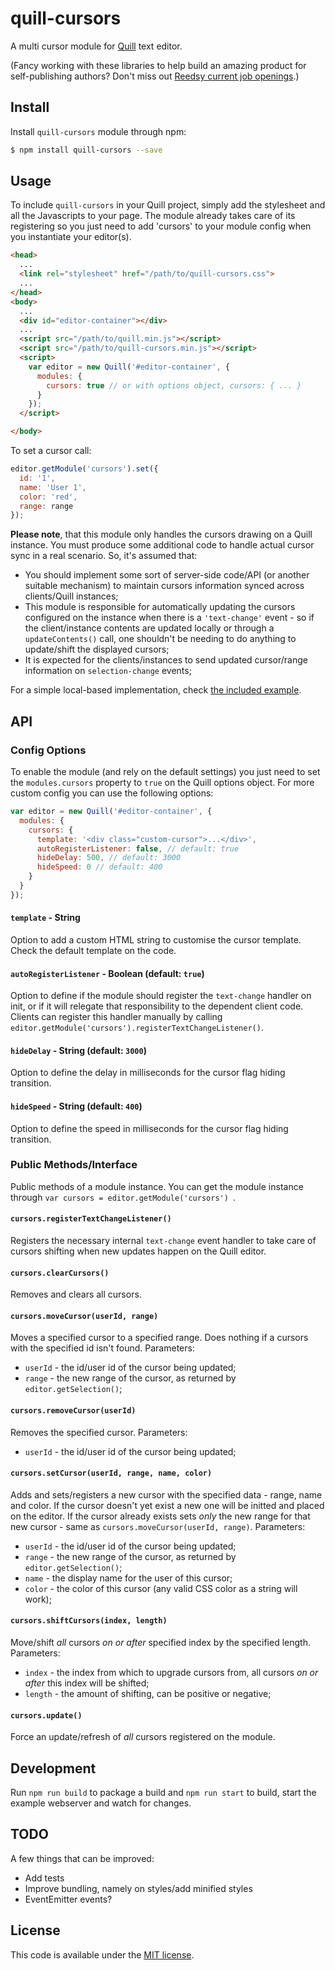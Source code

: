 # quill-cursors
A multi cursor module for [Quill](https://github.com/quilljs/quill) text editor.

(Fancy working with these libraries to help build an amazing product for self-publishing authors? Don't miss out [Reedsy current job openings](https://angel.co/reedsy/jobs).)

## Install

Install `quill-cursors` module through npm:

```bash
$ npm install quill-cursors --save
```

## Usage

To include `quill-cursors` in your Quill project, simply add the stylesheet and all the Javascripts to your page. The module already takes care of its registering so you just need to add 'cursors' to your module config when you instantiate your editor(s).

```html
<head>
  ...
  <link rel="stylesheet" href="/path/to/quill-cursors.css">
  ...
</head>
<body>
  ...
  <div id="editor-container"></div>
  ...
  <script src="/path/to/quill.min.js"></script>
  <script src="/path/to/quill-cursors.min.js"></script>
  <script>
    var editor = new Quill('#editor-container', {
      modules: {
        cursors: true // or with options object, cursors: { ... }
      }
    });
  </script>

</body>
```

To set a cursor call:

```javascript
editor.getModule('cursors').set({
  id: '1',
  name: 'User 1',
  color: 'red',
  range: range
});
```

**Please note**, that this module only handles the cursors drawing on a Quill instance. You must produce some additional code to handle actual cursor sync in a real scenario. So, it's assumed that:

* You should implement some sort of server-side code/API (or another suitable mechanism) to maintain cursors information synced across clients/Quill instances;
* This module is responsible for automatically updating the cursors configured on the instance when there is a `'text-change'` event - so if the client/instance contents are updated locally or through a `updateContents()` call, one shouldn't be needing to do anything to update/shift the displayed cursors;
* It is expected for the clients/instances to send updated cursor/range information on `selection-change` events;​

For a simple local-based implementation, check [the included example](example).

## API

### Config Options

To enable the module (and rely on the default settings) you just need to set the `modules.cursors` property to `true` on the Quill options object. For more custom config you can use the following options:

```javascript
var editor = new Quill('#editor-container', {
  modules: {
    cursors: {
      template: '<div class="custom-cursor">...</div>',
      autoRegisterListener: false, // default: true
      hideDelay: 500, // default: 3000
      hideSpeed: 0 // default: 400
    }
  }
});
```

#### `template` - String

Option to add a custom HTML string to customise the cursor template. Check the default template on the code.

#### `autoRegisterListener` - Boolean (default: `true`)

Option to define if the module should register the `text-change` handler on init, or if it will relegate that responsibility to the dependent client code. Clients can register this handler manually by calling `editor.getModule('cursors').registerTextChangeListener()`.

#### `hideDelay` - String (default: `3000`)

Option to define the delay in milliseconds for the cursor flag hiding transition.

#### `hideSpeed` - String (default: `400`)

Option to define the speed in milliseconds for the cursor flag hiding transition.

### Public Methods/Interface

Public methods of a module instance. You can get the module instance through `var cursors = editor.getModule('cursors') `.

#### `cursors.registerTextChangeListener()`

Registers the necessary internal `text-change` event handler to take care of cursors shifting when new updates happen on the Quill editor.

#### `cursors.clearCursors()`

Removes and clears all cursors.

#### `cursors.moveCursor(userId, range)`

Moves a specified cursor to a specified range. Does nothing if a cursors with the specified id isn't found. Parameters:

* `userId` - the id/user id of the cursor being updated;
* `range` - the new range of the cursor, as returned by `editor.getSelection()`;

#### `cursors.removeCursor(userId)`

Removes the specified cursor. Parameters:

* `userId` - the id/user id of the cursor being updated;

#### `cursors.setCursor(userId, range, name, color)`

Adds and sets/registers a new cursor with the specified data - range, name and color. If the cursor doesn't yet exist a new one will be initted and placed on the editor. If the cursor already exists sets _only_ the new range for that new cursor - same as `cursors.moveCursor(userId, range)`. Parameters:

* `userId` - the id/user id of the cursor being updated;
* `range` - the new range of the cursor, as returned by `editor.getSelection()`;
* `name` - the display name for the user of this cursor;
* `color` - the color of this cursor (any valid CSS color as a string will work);

#### `cursors.shiftCursors(index, length)`

Move/shift _all_ cursors _on or after_ specified index by the specified length. Parameters:

* `index` - the index from which to upgrade cursors from, all cursors _on or after_ this index will be shifted;
* `length` - the amount of shifting, can be positive or negative;

#### `cursors.update()`

Force an update/refresh of _all_ cursors registered on the module.

## Development

Run `npm run build` to package a build and `npm run start` to build, start the example webserver and watch for changes.

## TODO

A few things that can be improved:

* Add tests
* Improve bundling, namely on styles/add minified styles
* EventEmitter events?

## License

This code is available under the [MIT license](LICENSE-MIT.txt).
